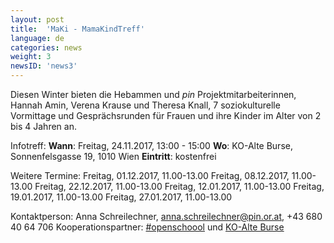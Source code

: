 ```yaml
---
layout: post
title:  'MaKi - MamaKindTreff'
language: de
categories: news
weight: 3
newsID: 'news3'
---
```


Diesen Winter bieten die Hebammen und *pin* Projektmitarbeiterinnen, Hannah Amin, Verena Krause und Theresa Knall, 7 soziokulturelle Vormittage und Gesprächsrunden für Frauen und ihre Kinder im Alter von 2 bis 4 Jahren an.

Infotreff:
**Wann**: Freitag, 24.11.2017, 13:00 - 15:00
**Wo**: KO-Alte Burse, Sonnenfelsgasse 19, 1010 Wien
**Eintritt**: kostenfrei 

Weitere Termine: 
Freitag, 01.12.2017, 11.00-13.00
Freitag, 08.12.2017, 11.00-13.00
Freitag, 22.12.2017, 11.00-13.00
Freitag, 12.01.2017, 11.00-13.00
Freitag, 19.01.2017, 11.00-13.00
Freitag, 27.01.2017, 11.00-13.00

Kontaktperson: Anna Schreilechner, anna.schreilechner@pin.or.at, +43 680 40 64 706
Kooperationspartner: [#openschoool](http://www.openschoool.org) und [KO-Alte Burse](http://www.ko-alteburse.at)
